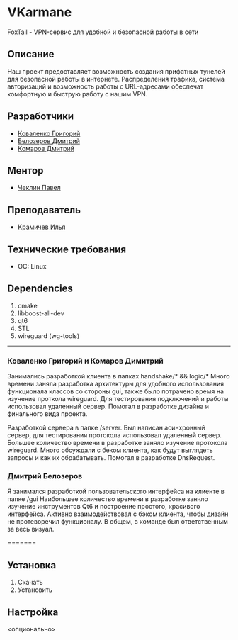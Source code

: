 # VKarmane
FoxTail - VPN-сервис для удобной и безопасной работы в сети

## Описание
Наш проект предоставляет возможность создания прифатных тунелей для безопасной работы в интернете. Распределения трафика, система авторизаций и возможность работы с URL-адресами обеспечат комфортную и быструю работу с нашим VPN.

## Разработчики

- [Коваленко Григорий](https://t.me/Trapshitalligator)
- [Белозеров Дмитрий](https://t.me/belozerovmsk)
- [Комаров Дмитрий](https://t.me/Kosmatoff)

## Ментор
- [Чеклин Павел](https://t.me/paulnopaul)

## Преподаватель
- [Крамичев Илья](https://t.me/IKramichev)

## Технические требования
- ОС: Linux


## Dependencies
1. cmake
2. libboost-all-dev
3. qt6
4. STL
5. wireguard (wg-tools)

---
### Коваленко Григорий и Комаров Димитрий
Занимались разработкой клиента в папках handshake/* && logic/*
Много времени заняла разработка архитектуры для удобного использования
функционала классов со стороны gui, также было потрачено время
на изучение проткола wireguard. Для тестирования подключений
и работы использовал удаленный сервер. Помогал в разработке
дизайна и финального вида проекта.

Разработкой сервера в папке /server.
Был написан асинхронный сервер, для тестирования протокола
использовал удаленный сервер. Большее количество времени в разработке
заняло изучение протокола wireguard. Много обсуждали с беком клиента,
как будут выглядеть запросы и как их обрабатывать.
Помогал в разработке DnsRequest.

### Дмитрий Белозеров
Я занимался разработкой пользовательского интерфейса на клиенте в папке /gui
Наибольшее количество времени в разработке заняло изучение инструментов Qt6 и
построение простого, красивого интерфейса. Активно взаимодействовал с бэком клиента,
чтобы дизайн не протеворечил функционалу. В общем, в команде был ответственным
за весь визуал.

=======
## Установка
1. Скачать
2. Установить

## Настройка
<опционально>
